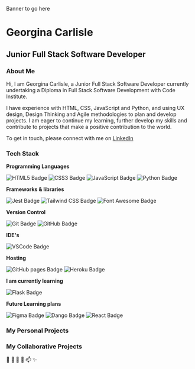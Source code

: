 Banner to go here

# Georgina Carlisle

## Junior Full Stack Software Developer

### About Me

Hi, I am Georgina Carlisle, a Junior Full Stack Software Developer currently undertaking a Diploma in Full Stack Software Development with Code Institute. 

I have experience with HTML, CSS, JavaScript and Python, and using UX design, Design Thinking and Agile methodologies to plan and develop projects. 
I am eager to continue my learning, further develop my skills and contribute to projects that make a positive contribution to the world.

To get in touch, please connect with me on [LinkedIn](https://www.linkedin.com/in/georgina-carlisle-617b58268/)


### Tech Stack

**Programming Languages**

![HTML5 Badge](https://img.shields.io/badge/HTML5-E34F26?style=for-the-badge&logo=html5&logoColor=white)
![CSS3 Badge](https://img.shields.io/badge/CSS3-1572B6?style=for-the-badge&logo=css3&logoColor=white)
![JavaScript Badge](https://img.shields.io/badge/JavaScript-323330?style=for-the-badge&logo=javascript&logoColor=F7DF1E)
![Python Badge](https://img.shields.io/badge/Python-FFD43B?style=for-the-badge&logo=python&logoColor=blue)

**Frameworks & libraries**

![Jest Badge](https://img.shields.io/badge/Jest-C21325?style=for-the-badge&logo=jest&logoColor=white)
![Tailwind CSS Badge](https://img.shields.io/badge/Tailwind_CSS-38B2AC?style=for-the-badge&logo=tailwind-css&logoColor=white)
![Font Awesome Badge](https://img.shields.io/badge/Font_Awesome-339AF0?style=for-the-badge&logo=fontawesome&logoColor=white)

**Version Control**

![Git Badge](https://img.shields.io/badge/GIT-E44C30?style=for-the-badge&logo=git&logoColor=white)
![GitHub Badge](https://img.shields.io/badge/GitHub-100000?style=for-the-badge&logo=github&logoColor=white)

**IDE's**

![VSCode Badge](https://img.shields.io/badge/Visual_Studio_Code-0078D4?style=for-the-badge&logo=visual%20studio%20code&logoColor=white)

**Hosting**

![GitHub pages Badge](https://img.shields.io/badge/GitHub%20Pages-222222?style=for-the-badge&logo=GitHub%20Pages&logoColor=white)
![Heroku Badge](https://img.shields.io/badge/heroku-%23430098.svg?style=for-the-badge&logo=heroku&logoColor=white) 

**I am currently learning**

![Flask Badge](https://img.shields.io/badge/Flask-000000?style=for-the-badge&logo=flask&logoColor=white)

**Future Learning plans**

![Figma Badge](https://img.shields.io/badge/Figma-F24E1E?style=for-the-badge&logo=figma&logoColor=white)
![Dango Badge](https://img.shields.io/badge/Django-092E20?style=for-the-badge&logo=django&logoColor=green)
![React Badge](https://img.shields.io/badge/React-20232A?style=for-the-badge&logo=react&logoColor=61DAFB)



### My Personal Projects


### My Collaborative Projects

 👋 👀 🌱 💞️ 📫 ✨ 
